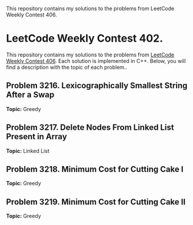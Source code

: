 This repository contains my solutions to the problems from LeetCode Weekly Contest 406.

# LeetCode Weekly Contest 402.

This repository contains my solutions to the problems from [LeetCode Weekly Contest 406](https://leetcode.com/contest/weekly-contest-406/). Each solution is implemented in C++. Below, you will find a description with the topic of each problem..

## Problem 3216. Lexicographically Smallest String After a Swap

**Topic:** Greedy

## Problem 3217. Delete Nodes From Linked List Present in Array

**Topic:** Linked List

## Problem 3218. Minimum Cost for Cutting Cake I

**Topic:** Greedy

## Problem 3219. Minimum Cost for Cutting Cake II

**Topic:** Greedy

